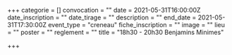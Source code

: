 +++
categorie = []
convocation = ""
date = 2021-05-31T16:00:00Z
date_inscription = ""
date_tirage = ""
description = ""
end_date = 2021-05-31T17:30:00Z
event_type = "creneau"
fiche_inscription = ""
image = ""
lieu = ""
poster = ""
reglement = ""
title = "18h30 - 20h30 Benjamins Minimes"

+++

